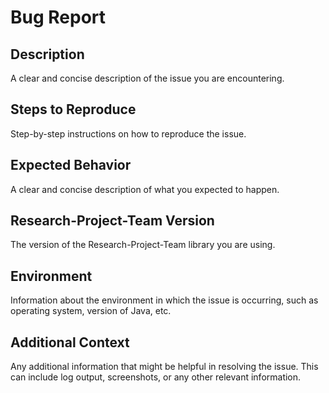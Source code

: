 # Bug Report

## Description

A clear and concise description of the issue you are encountering.

## Steps to Reproduce

Step-by-step instructions on how to reproduce the issue.

## Expected Behavior

A clear and concise description of what you expected to happen.

## Research-Project-Team Version

The version of the Research-Project-Team library you are using.

## Environment

Information about the environment in which the issue is occurring, such as operating system, version of Java, etc.

## Additional Context

Any additional information that might be helpful in resolving the issue. This can include log output, screenshots, or
any other relevant information.